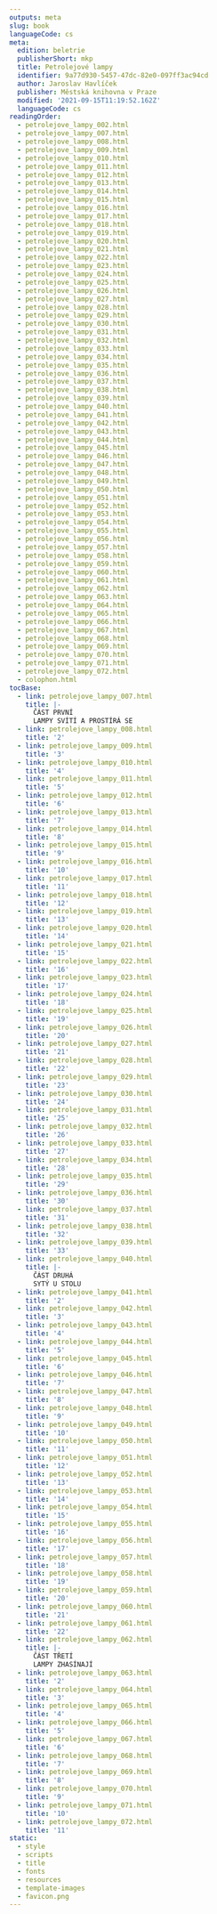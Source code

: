 ```yaml
---
outputs: meta
slug: book
languageCode: cs
meta:
  edition: beletrie
  publisherShort: mkp
  title: Petrolejové lampy
  identifier: 9a77d930-5457-47dc-82e0-097ff3ac94cd
  author: Jaroslav Havlíček
  publisher: Městská knihovna v Praze
  modified: '2021-09-15T11:19:52.162Z'
  languageCode: cs
readingOrder:
  - petrolejove_lampy_002.html
  - petrolejove_lampy_007.html
  - petrolejove_lampy_008.html
  - petrolejove_lampy_009.html
  - petrolejove_lampy_010.html
  - petrolejove_lampy_011.html
  - petrolejove_lampy_012.html
  - petrolejove_lampy_013.html
  - petrolejove_lampy_014.html
  - petrolejove_lampy_015.html
  - petrolejove_lampy_016.html
  - petrolejove_lampy_017.html
  - petrolejove_lampy_018.html
  - petrolejove_lampy_019.html
  - petrolejove_lampy_020.html
  - petrolejove_lampy_021.html
  - petrolejove_lampy_022.html
  - petrolejove_lampy_023.html
  - petrolejove_lampy_024.html
  - petrolejove_lampy_025.html
  - petrolejove_lampy_026.html
  - petrolejove_lampy_027.html
  - petrolejove_lampy_028.html
  - petrolejove_lampy_029.html
  - petrolejove_lampy_030.html
  - petrolejove_lampy_031.html
  - petrolejove_lampy_032.html
  - petrolejove_lampy_033.html
  - petrolejove_lampy_034.html
  - petrolejove_lampy_035.html
  - petrolejove_lampy_036.html
  - petrolejove_lampy_037.html
  - petrolejove_lampy_038.html
  - petrolejove_lampy_039.html
  - petrolejove_lampy_040.html
  - petrolejove_lampy_041.html
  - petrolejove_lampy_042.html
  - petrolejove_lampy_043.html
  - petrolejove_lampy_044.html
  - petrolejove_lampy_045.html
  - petrolejove_lampy_046.html
  - petrolejove_lampy_047.html
  - petrolejove_lampy_048.html
  - petrolejove_lampy_049.html
  - petrolejove_lampy_050.html
  - petrolejove_lampy_051.html
  - petrolejove_lampy_052.html
  - petrolejove_lampy_053.html
  - petrolejove_lampy_054.html
  - petrolejove_lampy_055.html
  - petrolejove_lampy_056.html
  - petrolejove_lampy_057.html
  - petrolejove_lampy_058.html
  - petrolejove_lampy_059.html
  - petrolejove_lampy_060.html
  - petrolejove_lampy_061.html
  - petrolejove_lampy_062.html
  - petrolejove_lampy_063.html
  - petrolejove_lampy_064.html
  - petrolejove_lampy_065.html
  - petrolejove_lampy_066.html
  - petrolejove_lampy_067.html
  - petrolejove_lampy_068.html
  - petrolejove_lampy_069.html
  - petrolejove_lampy_070.html
  - petrolejove_lampy_071.html
  - petrolejove_lampy_072.html
  - colophon.html
tocBase:
  - link: petrolejove_lampy_007.html
    title: |-
      ČÁST PRVNÍ
      LAMPY SVÍTÍ A PROSTÍRÁ SE
  - link: petrolejove_lampy_008.html
    title: '2'
  - link: petrolejove_lampy_009.html
    title: '3'
  - link: petrolejove_lampy_010.html
    title: '4'
  - link: petrolejove_lampy_011.html
    title: '5'
  - link: petrolejove_lampy_012.html
    title: '6'
  - link: petrolejove_lampy_013.html
    title: '7'
  - link: petrolejove_lampy_014.html
    title: '8'
  - link: petrolejove_lampy_015.html
    title: '9'
  - link: petrolejove_lampy_016.html
    title: '10'
  - link: petrolejove_lampy_017.html
    title: '11'
  - link: petrolejove_lampy_018.html
    title: '12'
  - link: petrolejove_lampy_019.html
    title: '13'
  - link: petrolejove_lampy_020.html
    title: '14'
  - link: petrolejove_lampy_021.html
    title: '15'
  - link: petrolejove_lampy_022.html
    title: '16'
  - link: petrolejove_lampy_023.html
    title: '17'
  - link: petrolejove_lampy_024.html
    title: '18'
  - link: petrolejove_lampy_025.html
    title: '19'
  - link: petrolejove_lampy_026.html
    title: '20'
  - link: petrolejove_lampy_027.html
    title: '21'
  - link: petrolejove_lampy_028.html
    title: '22'
  - link: petrolejove_lampy_029.html
    title: '23'
  - link: petrolejove_lampy_030.html
    title: '24'
  - link: petrolejove_lampy_031.html
    title: '25'
  - link: petrolejove_lampy_032.html
    title: '26'
  - link: petrolejove_lampy_033.html
    title: '27'
  - link: petrolejove_lampy_034.html
    title: '28'
  - link: petrolejove_lampy_035.html
    title: '29'
  - link: petrolejove_lampy_036.html
    title: '30'
  - link: petrolejove_lampy_037.html
    title: '31'
  - link: petrolejove_lampy_038.html
    title: '32'
  - link: petrolejove_lampy_039.html
    title: '33'
  - link: petrolejove_lampy_040.html
    title: |-
      ČÁST DRUHÁ
      SYTÝ U STOLU
  - link: petrolejove_lampy_041.html
    title: '2'
  - link: petrolejove_lampy_042.html
    title: '3'
  - link: petrolejove_lampy_043.html
    title: '4'
  - link: petrolejove_lampy_044.html
    title: '5'
  - link: petrolejove_lampy_045.html
    title: '6'
  - link: petrolejove_lampy_046.html
    title: '7'
  - link: petrolejove_lampy_047.html
    title: '8'
  - link: petrolejove_lampy_048.html
    title: '9'
  - link: petrolejove_lampy_049.html
    title: '10'
  - link: petrolejove_lampy_050.html
    title: '11'
  - link: petrolejove_lampy_051.html
    title: '12'
  - link: petrolejove_lampy_052.html
    title: '13'
  - link: petrolejove_lampy_053.html
    title: '14'
  - link: petrolejove_lampy_054.html
    title: '15'
  - link: petrolejove_lampy_055.html
    title: '16'
  - link: petrolejove_lampy_056.html
    title: '17'
  - link: petrolejove_lampy_057.html
    title: '18'
  - link: petrolejove_lampy_058.html
    title: '19'
  - link: petrolejove_lampy_059.html
    title: '20'
  - link: petrolejove_lampy_060.html
    title: '21'
  - link: petrolejove_lampy_061.html
    title: '22'
  - link: petrolejove_lampy_062.html
    title: |-
      ČÁST TŘETÍ
      LAMPY ZHASÍNAJÍ
  - link: petrolejove_lampy_063.html
    title: '2'
  - link: petrolejove_lampy_064.html
    title: '3'
  - link: petrolejove_lampy_065.html
    title: '4'
  - link: petrolejove_lampy_066.html
    title: '5'
  - link: petrolejove_lampy_067.html
    title: '6'
  - link: petrolejove_lampy_068.html
    title: '7'
  - link: petrolejove_lampy_069.html
    title: '8'
  - link: petrolejove_lampy_070.html
    title: '9'
  - link: petrolejove_lampy_071.html
    title: '10'
  - link: petrolejove_lampy_072.html
    title: '11'
static:
  - style
  - scripts
  - title
  - fonts
  - resources
  - template-images
  - favicon.png
---
```

